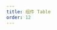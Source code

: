 ```yaml
---
title: 组件 Table
order: 12
---
```


<code title="basic" src="./table/basic.jsx" />

<code title="plugins" src="./table/plugins.jsx" />
